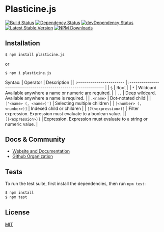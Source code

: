 # Plasticine.js
[![Build Status](https://img.shields.io/travis/plasticinejs/plasticine.js/master.svg?style=flat-square)](https://travis-ci.org/plasticinejs/plasticine.js)
[![Dependency Status](https://img.shields.io/david/plasticinejs/plasticine.js.svg?style=flat-square)](https://david-dm.org/plasticinejs/plasticine.js)
[![devDependency Status](https://img.shields.io/david/dev/plasticinejs/plasticine.js.svg?style=flat-square)](https://david-dm.org/plasticinejs/plasticine.js#info=devDependencies)
[![Latest Stable Version](https://img.shields.io/npm/v/plasticine.js.svg?style=flat-square)](https://www.npmjs.com/package/plasticine.js)
[![NPM Downloads](https://img.shields.io/npm/dm/plasticine.js.svg?style=flat-square)](https://www.npmjs.com/package/plasticine.js)

## Installation
```bash
$ npm install plasticine.js
```
or
```bash
$ npm i plasticine.js
```

Syntax:
| Operator                  | Description                                                        |
| :------------------------ | :----------------------------------------------------------------- |
| `$`                       | Root                                                               |
| `*`                       | Wildcard. Available anywhere a name or numeric are required.       |
| `..`                      | Deep wildcard. Available anywhere a name is required.              |
| `.<name>`                 | Dot-notated child                                                  |
| `['<name> (, <name>)']`   | Selecting multiple children                                        |
| `[<number> (, <number>)]` | Indexed child or children                                          |
| `[?(<expression>)]`       | Filter expression. Expression must evaluate to a boolean value.    |
| `[(<expression>)]`        | Expression. Expression must evaluate to a string or numeric value. |

## Docs & Community

  * [Website and Documentation](http://plasticinejs.github.io/plasticine.js/)
  * [Github Organization](https://github.com/plasticinejs)

## Tests
To run the test suite, first install the dependencies, then run `npm test`:
```bash
$ npm install
$ npm test
```

## License
[MIT](LICENSE)